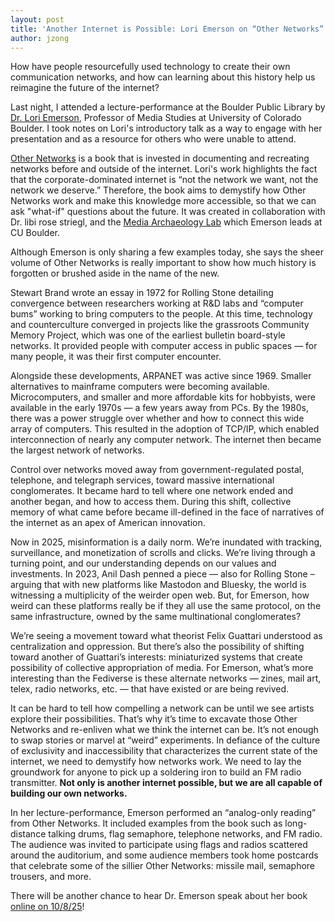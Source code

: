 ```yaml
---
layout: post
title: 'Another Internet is Possible: Lori Emerson on “Other Networks”'
author: jzong
---
```


How have people resourcefully used technology to create their own communication networks, and how can learning about this history help us reimagine the future of the internet?

Last night, I attended a lecture-performance at the Boulder Public Library by [Dr. Lori Emerson](https://loriemerson.net/), Professor of Media Studies at University of Colorado Boulder.
I took notes on Lori's introductory talk as a way to engage with her presentation and as a resource for others who were unable to attend.

[Other Networks](https://loriemerson.net/books/other-networks/) is a book that is invested in documenting and recreating networks before and outside of the internet. Lori's work highlights the fact that the corporate-dominated internet is “not the network we want, not the network we deserve.” Therefore, the book aims to demystify how Other Networks work and make this knowledge more accessible, so that we can ask "what-if" questions about the future. It was created in collaboration with Dr. libi rose striegl, and the [Media Archaeology Lab](https://www.mediaarchaeologylab.com/) which Emerson leads at CU Boulder.

Although Emerson is only sharing a few examples today, she says the sheer volume of Other Networks is really important to show how much history is forgotten or brushed aside in the name of the new.

Stewart Brand wrote an essay in 1972 for Rolling Stone detailing convergence between researchers working at R&D labs and “computer bums” working to bring computers to the people. At this time, technology and counterculture converged in projects like the grassroots Community Memory Project, which was one of the earliest bulletin board-style networks. It provided people with computer access in public spaces — for many people, it was their first computer encounter.

Alongside these developments, ARPANET was active since 1969. Smaller alternatives to mainframe computers were becoming available. Microcomputers, and smaller and more affordable kits for hobbyists, were available in the early 1970s — a few years away from PCs. By the 1980s, there was a power struggle over whether and how to connect this wide array of computers. This resulted in the adoption of TCP/IP, which enabled interconnection of nearly any computer network. The internet then became the largest network of networks. 

Control over networks moved away from government-regulated postal, telephone, and telegraph services, toward massive international conglomerates. It became hard to tell where one network ended and another began, and how to access them. During this shift, collective memory of what came before became ill-defined in the face of narratives of the internet as an apex of American innovation.

Now in 2025, misinformation is a daily norm. We’re inundated with tracking, surveillance, and monetization of scrolls and clicks. We’re living through a turning point, and our understanding depends on our values and investments. In 2023, Anil Dash penned a piece — also for Rolling Stone – arguing that with new platforms like Mastodon and Bluesky, the world is witnessing a multiplicity of the weirder open web. But, for Emerson, how weird can these platforms really be if they all use the same protocol, on the same infrastructure, owned by the same multinational conglomerates?

We’re seeing a movement toward what theorist Felix Guattari understood as centralization and oppression. But there’s also the possibility of shifting toward another of Guattari’s interests: miniaturized systems that create possibility of collective appropriation of media. For Emerson, what’s more interesting than the Fediverse is these alternate networks — zines, mail art, telex, radio networks, etc. — that have existed or are being revived.

It can be hard to tell how compelling a network can be until we see artists explore their possibilities. That’s why it’s time to excavate those Other Networks and re-enliven what we think the internet can be. It’s not enough to swap stories or marvel at “weird” experiments. In defiance of the culture of exclusivity and inaccessibility that characterizes the current state of the internet, we need to demystify how networks work. We need to lay the groundwork for anyone to pick up a soldering iron to build an FM radio transmitter. **Not only is another internet possible, but we are all capable of building our own networks.**

In her lecture-performance, Emerson performed an “analog-only reading” from Other Networks. It included examples from the book such as long-distance talking drums, flag semaphore, telephone networks, and FM radio. The audience was invited to participate using flags and radios scattered around the auditorium, and some audience members took home postcards that celebrate some of the sillier Other Networks: missile mail, semaphore trousers, and more.

There will be another chance to hear Dr. Emerson speak about her book [online on 10/8/25](https://luma.com/4kfjgd6a)!
